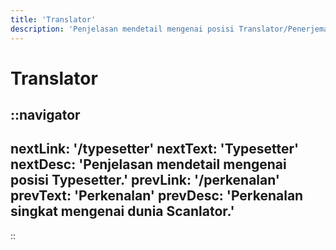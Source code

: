 ```yaml
---
title: 'Translator'
description: 'Penjelasan mendetail mengenai posisi Translator/Penerjemah.'
---
```


# Translator

::navigator
---
nextLink: '/typesetter'
nextText: 'Typesetter'
nextDesc: 'Penjelasan mendetail mengenai posisi Typesetter.'
prevLink: '/perkenalan'
prevText: 'Perkenalan'
prevDesc: 'Perkenalan singkat mengenai dunia Scanlator.'
---
::
